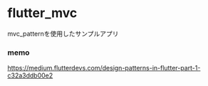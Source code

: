 # flutter_mvc
mvc_patternを使用したサンプルアプリ


### memo

https://medium.flutterdevs.com/design-patterns-in-flutter-part-1-c32a3ddb00e2
